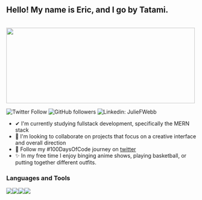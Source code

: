 ## Hello! My name is Eric, and I go by Tatami.

&nbsp;&nbsp;&nbsp;&nbsp;&nbsp;&nbsp;&nbsp;&nbsp;&nbsp;&nbsp;&nbsp;<img src="https://i.imgur.com/EHmkTZZ.png" width="500" height="200">

![Twitter Follow](https://img.shields.io/twitter/follow/tatamibox?color=1DA1F2&label=Followers&logo=twitter&style=for-the-badge)
![GitHub followers](https://img.shields.io/github/followers/tatamibox?color=1DA1F2&style=for-the-badge)
![Linkedin: JulieFWebb](https://img.shields.io/badge/-CONNECT-blue?style=for-the-badge&logo=Linkedin&link=https://www.linkedin.com/in/ericquesada02)


- ✔ I'm currently studying fullstack development, specifically the MERN stack 
- 🤝 I'm looking to collaborate on projects that focus on a creative interface and overall direction
- 💯 Follow my #100DaysOfCode journey on [twitter](https://twitter.com/tatamibox)
- ✨ In my free time I enjoy binging anime shows, playing basketball, or putting together different outfits. 

### Languages and Tools

<img src="https://img.icons8.com/color/48/000000/javascript.png"/><img src="https://img.icons8.com/color/48/000000/html-5.png"/><img src="https://img.icons8.com/color/48/000000/css3.png"/><img src="https://img.icons8.com/color/48/000000/nodejs.png"/>
